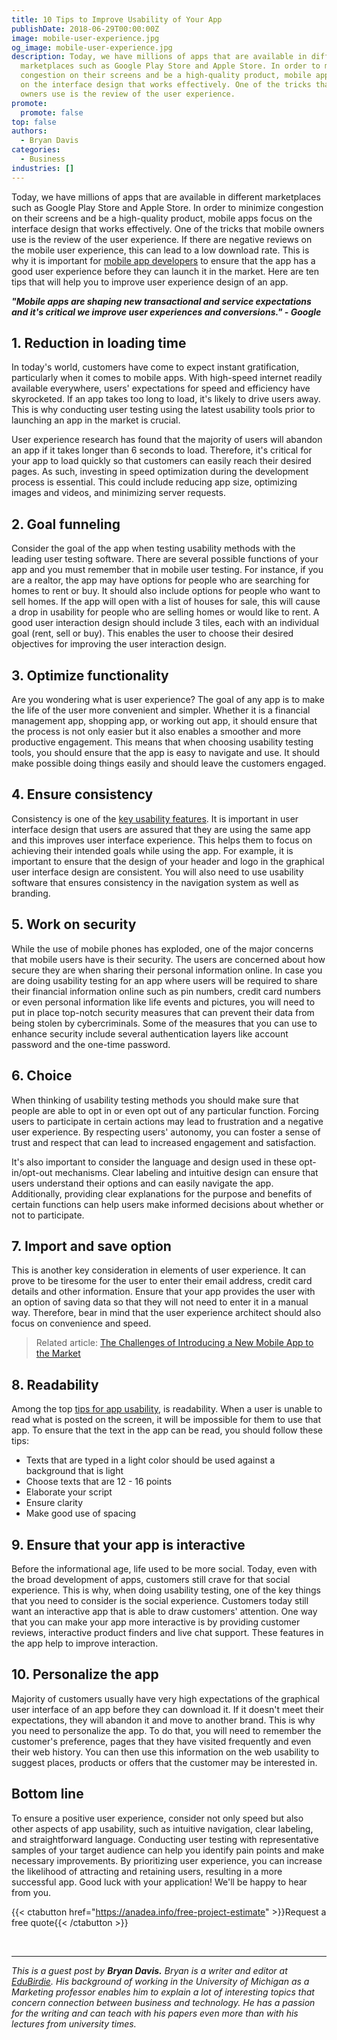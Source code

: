 ```yaml
---
title: 10 Tips to Improve Usability of Your App
publishDate: 2018-06-29T00:00:00Z
image: mobile-user-experience.jpg
og_image: mobile-user-experience.jpg
description: Today, we have millions of apps that are available in different
  marketplaces such as Google Play Store and Apple Store. In order to minimize
  congestion on their screens and be a high-quality product, mobile apps focus
  on the interface design that works effectively. One of the tricks that mobile
  owners use is the review of the user experience.
promote:
  promote: false
top: false
authors:
  - Bryan Davis
categories:
  - Business
industries: []
---
```

Today, we have millions of apps that are available in different marketplaces such as Google Play Store and Apple Store. In order to minimize congestion on their screens and be a high-quality product, mobile apps focus on the interface design that works effectively. One of the tricks that mobile owners use is the review of the user experience. If there are negative reviews on the mobile user experience, this can lead to a low download rate. This is why it is important for <a href="https://anadea.info/services/mobile-development" target="_blank">mobile app developers</a> to ensure that the app has a good user experience before they can launch it in the market. Here are ten tips that will help you to improve user experience design of an app.

***"Mobile apps are shaping new transactional and service expectations and it's critical we improve user experiences and conversions." - Google***

## 1. Reduction in loading time

In today's world, customers have come to expect instant gratification, particularly when it comes to mobile apps. With high-speed internet readily available everywhere, users' expectations for speed and efficiency have skyrocketed. If an app takes too long to load, it's likely to drive users away. This is why conducting user testing using the latest usability tools prior to launching an app in the market is crucial.

User experience research has found that the majority of users will abandon an app if it takes longer than 6 seconds to load. Therefore, it's critical for your app to load quickly so that customers can easily reach their desired pages. As such, investing in speed optimization during the development process is essential. This could include reducing app size, optimizing images and videos, and minimizing server requests.

## 2. Goal funneling

Consider the goal of the app when testing usability methods with the leading user testing software. There are several possible functions of your app and you must remember that in mobile user testing. For instance, if you are a realtor, the app may have options for people who are searching for homes to rent or buy. It should also include options for people who want to sell homes. If the app will open with a list of houses for sale, this will cause a drop in usability for people who are selling homes or would like to rent. A good user interaction design should include 3 tiles, each with an individual goal (rent, sell or buy). This enables the user to choose their desired objectives for improving the user interaction design.

## 3. Optimize functionality

Are you wondering what is user experience? The goal of any app is to make the life of the user more convenient and simpler. Whether it is a financial management app, shopping app, or working out app, it should ensure that the process is not only easier but it also enables a smoother and more productive engagement. This means that when choosing usability testing tools, you should ensure that the app is easy to navigate and use. It should make possible doing things easily and should leave the customers engaged.

## 4. Ensure consistency

Consistency is one of the <a href="https://www.moveoapps.com/blog/5-ways-to-fire-up-usability-of-apps-for-an-unmatched-experience/" rel="nofollow" target="_blank">key usability features</a>. It is important in user interface design that users are assured that they are using the same app and this improves user interface experience. This helps them to focus on achieving their intended goals while using the app. For example, it is important to ensure that the design of your header and logo in the graphical user interface design are consistent. You will also need to use usability software that ensures consistency in the navigation system as well as branding.

## 5. Work on security

While the use of mobile phones has exploded, one of the major concerns that mobile users have is their security. The users are concerned about how secure they are when sharing their personal information online. In case you are doing usability testing for an app where users will be required to share their financial information online such as pin numbers, credit card numbers or even personal information like life events and pictures, you will need to put in place top-notch security measures that can prevent their data from being stolen by cybercriminals. Some of the measures that you can use to enhance security include several authentication layers like account password and the one-time password.

## 6. Choice

When thinking of usability testing methods you should make sure that people are able to opt in or even opt out of any particular function. Forcing users to participate in certain actions may lead to frustration and a negative user experience. By respecting users' autonomy, you can foster a sense of trust and respect that can lead to increased engagement and satisfaction.

It's also important to consider the language and design used in these opt-in/opt-out mechanisms. Clear labeling and intuitive design can ensure that users understand their options and can easily navigate the app. Additionally, providing clear explanations for the purpose and benefits of certain functions can help users make informed decisions about whether or not to participate.

## 7. Import and save option

This is another key consideration in elements of user experience. It can prove to be tiresome for the user to enter their email address, credit card details and other information. Ensure that your app provides the user with an option of saving data so that they will not need to enter it in a manual way. Therefore, bear in mind that the user experience architect should also focus on convenience and speed.

> Related article: [The Challenges of Introducing a New Mobile App to the Market](https://anadea.info/blog/the-challenges-of-introducing-a-new-mobile-app-to-the-market)

## 8. Readability

Among the top <a href="https://thisisglance.com/6-ways-to-increase-the-usability-of-your-mobile-app/" rel="nofollow" target="_blank">tips for app usability</a>, is readability. When a user is unable to read what is posted on the screen, it will be impossible for them to use that app. To ensure that the text in the app can be read, you should follow these tips:

* Texts that are typed in a light color should be used against a background that is light
* Choose texts that are 12 - 16 points
* Elaborate your script
* Ensure clarity
* Make good use of spacing
 
## 9. Ensure that your app is interactive

Before the informational age, life used to be more social. Today, even with the broad development of apps, customers still crave for that social experience. This is why, when doing usability testing, one of the key things that you need to consider is the social experience. Customers today still want an interactive app that is able to draw customers' attention. One way that you can make your app more interactive is by providing customer reviews, interactive product finders and live chat support. These features in the app help to improve interaction.

## 10. Personalize the app

Majority of customers usually have very high expectations of the graphical user interface of an app before they can download it. If it doesn't meet their expectations, they will abandon it and move to another brand. This is why you need to personalize the app. To do that, you will need to remember the customer's preference, pages that they have visited frequently and even their web history. You can then use this information on the web usability to suggest places, products or offers that the customer may be interested in.

## Bottom line

To ensure a positive user experience, consider not only speed but also other aspects of app usability, such as intuitive navigation, clear labeling, and straightforward language. Conducting user testing with representative samples of your target audience can help you identify pain points and make necessary improvements. By prioritizing user experience, you can increase the likelihood of attracting and retaining users, resulting in a more successful app. Good luck with your application! We'll be happy to hear from you.

{{< ctabutton href="https://anadea.info/free-project-estimate" >}}Request a free quote{{< /ctabutton >}}



<br />

---
*This is a guest post by **Bryan Davis.** Bryan is a writer and editor at <a href="https://edubirdie.com/" target="_blank">EduBirdie</a>. His background of working in the University of Michigan as a Marketing professor enables him to explain a lot of interesting topics that concern connection between business and technology. He has a passion for the writing and can teach with his papers even more than with his lectures from university times.*
